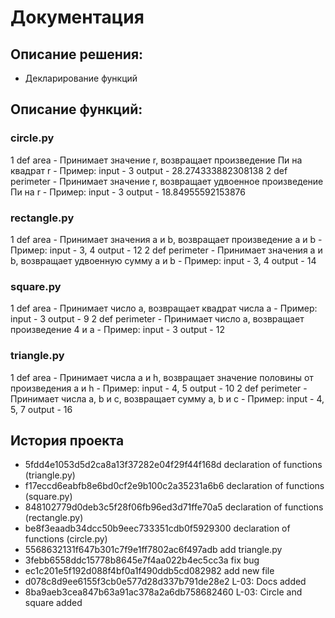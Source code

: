 # Документация
## Описание решения:
- Декларирование функций
## Описание функций:
### circle.py
1 def area
	- Принимает значение r, возвращает произведение Пи на квадрат r
	- Пример: input - 3		output - 28.274333882308138
2 def perimeter
	- Принимает значение r, возвращает удвоенное произведение Пи на r
	- Пример: input - 3		output - 18.84955592153876
### rectangle.py
1 def area
	- Принимает значения a и b, возвращает произведение a и b
	- Пример: input - 3, 4		output - 12
2 def perimeter
	- Принимает значения a и b, возвращает удвоенную сумму a и b
	- Пример: input - 3, 4		output - 14
### square.py
1 def area
	- Принимает число a, возвращает квадрат числа a
	- Пример: input - 3		output - 9
2 def perimeter
	- Принимает число a, возвращает произведение 4 и a
	- Пример: input - 3		output - 12
### triangle.py
1 def area
	- Принимает числа a и h, возвращает значение половины от произведения a и h
	- Пример: input - 4, 5		output - 10
2 def perimeter
	- Принимает числа a, b и c, возвращает сумму a, b и c
	- Пример: input - 4, 5, 7	output - 16
## История проекта
* 5fdd4e1053d5d2ca8a13f37282e04f29f44f168d declaration of functions (triangle.py)
* f17eccd6eabfb8e6bd0cf2e9b100c2a35231a6b6 declaration of functions (square.py)
* 848102779d0deb3c5f28f06fb96ed3d71ffe70a5 declaration of functions (rectangle.py)
* be8f3eaadb34dcc50b9eec733351cdb0f5929300 declaration of functions (circle.py)
* 5568632131f647b301c7f9e1ff7802ac6f497adb add triangle.py
* 3febb6558ddc15778b8645e7f4aa022b4ec5cc3a fix bug
* ec1c201e5f192d088f4bf0a1f490ddb5cd082982 add new file
* d078c8d9ee6155f3cb0e577d28d337b791de28e2 L-03: Docs added
* 8ba9aeb3cea847b63a91ac378a2a6db758682460 L-03: Circle and square added










